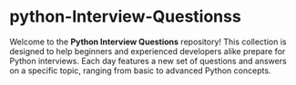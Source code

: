 # python-Interview-Questionss
Welcome to the **Python Interview Questions** repository! This collection is designed to help beginners and experienced developers alike prepare for Python interviews. Each day features a new set of questions and answers on a specific topic, ranging from basic to advanced Python concepts.
